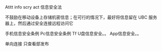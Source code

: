 Atitt info scry act 信息安全法 

不鼓励在移动设备上存储机密信息；在可行的情况下，最好将信息留在 UBC 服务器上，然后通过安全连接远程访问它


手机信息安全条例
Pc信息安全条例
Tf U盘信息安全。。
App信息安全。。

单向连接  只查看部发布
